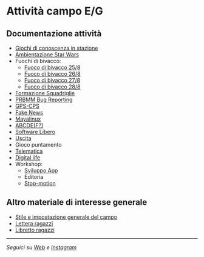 # Attività campo E/G

## Documentazione attività
* [Giochi di conoscenza in stazione](attivita/conoscenza)
* [Ambientazione Star Wars](attivita/ambientazione)
* Fuochi di bivacco:
  * [Fuoco di bivacco 25/8](attivita/fuochi/bivacco-25-8.md)
  * [Fuoco di bivacco 26/8](attivita/fuochi/bivacco-26-8.md)
  * [Fuoco di bivacco 27/8](attivita/fuochi/bivacco-27-8.md)
  * [Fuoco di bivacco 28/8](attivita/fuochi/bivacco-28-8.md)
* [Formazione Squadriglie](attivita/formazione-sq)
* [PRBMM Bug Reporting](attivita/prbmm-bug-reporting)
* [GPS-CPS](attivita/gps-cps)
* [Fake News](attivita/fake-news)
* [Mayalinux](attivita/mayalinux)
* [ABCDE(F?)](attivita/abcdef/abcdef.pdf)
* [Software Libero](attivita/software-libero)
* [Uscita](attivita/uscita)
* Gioco puntamento
* [Telematica](attivita/telematica)
* [Digital life](attivita/digital-life)
* Workshop:
  * [Sviluppo App](attivita/workshop-app)
  * Editoria
  * [Stop-motion](attivita/workshop-stopmotion)

## Altro materiale di interesse generale
* [Stile e impostazione generale del campo](generale/stile.md)
* [Lettera ragazzi](generale/lettera_ragazzi.docx)
* [Libretto ragazzi](generale/libretto_ragazzi.pdf)

---
_Seguici su [Web](https://live.bitprepared.it) e [Instagram](https://www.instagram.com/bit.prepared/)_
